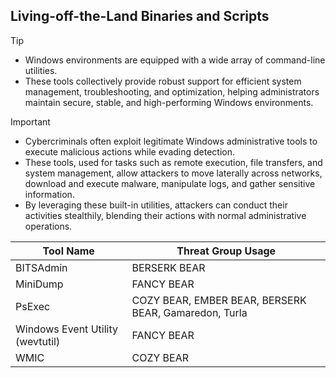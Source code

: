 ## Living-off-the-Land Binaries and Scripts

> [!TIP]
> - Windows environments are equipped with a wide array of command-line utilities.
> - These tools collectively provide robust support for efficient system management, troubleshooting, and optimization, helping administrators maintain secure, stable, and high-performing Windows environments. 

> [!IMPORTANT]
> - Cybercriminals often exploit legitimate Windows administrative tools to execute malicious actions while evading detection.
> - These tools, used for tasks such as remote execution, file transfers, and system management, allow attackers to move laterally across networks, download and execute malware, manipulate logs, and gather sensitive information.
> - By leveraging these built-in utilities, attackers can conduct their activities stealthily, blending their actions with normal administrative operations.

| Tool Name | Threat Group Usage |
|---|---|
| BITSAdmin | BERSERK BEAR | 
| MiniDump | FANCY BEAR |
| PsExec | COZY BEAR, EMBER BEAR, BERSERK BEAR, Gamaredon, Turla |
| Windows Event Utility (wevtutil) | FANCY BEAR |
| WMIC | COZY BEAR |

